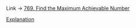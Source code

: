 Link -> [769. Find the Maximum Achievable Number](https://leetcode.com/problems/find-the-maximum-achievable-number/description/)

[Explanation](https://leetcode.com/problems/find-the-maximum-achievable-number/solutions/3739377/o-1-tc-proper-logical-explaination/)